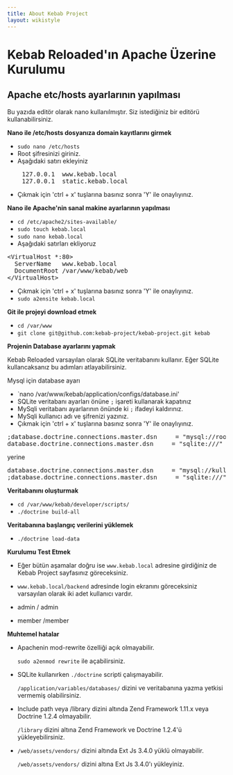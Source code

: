 ```yaml
---
title: About Kebab Project
layout: wikistyle
---
```


# Kebab Reloaded'ın Apache Üzerine Kurulumu

## Apache etc/hosts ayarlarının yapılması

Bu yazıda editör olarak nano kullanılmıştır. Siz istediğiniz bir editörü kullanabilirsiniz.

**Nano ile /etc/hosts dosyanıza domain kayıtlarını girmek**

* `sudo nano /etc/hosts`
* Root şifresinizi giriniz.
* Aşağıdaki satırı ekleyiniz

<pre>
    127.0.0.1  www.kebab.local
    127.0.0.1  static.kebab.local
</pre>

* Çıkmak için 'ctrl + x' tuşlarına basınız sonra 'Y' ile onaylıyınız.

**Nano ile Apache'nin sanal makine ayarlarının yapılması**

* `cd /etc/apache2/sites-available/`
* `sudo touch kebab.local`
* `sudo nano kebab.local`
* Aşağıdaki satırları ekliyoruz

<pre>
&#60;VirtualHost *:80>
  ServerName   www.kebab.local
  DocumentRoot /var/www/kebab/web
&#60;/VirtualHost>
</pre>

* Çıkmak için 'ctrl + x' tuşlarına basınız sonra 'Y' ile onaylıyınız.
* `sudo a2ensite kebab.local`

**Git ile projeyi download etmek**

* `cd /var/www`
* `git clone git@github.com:kebab-project/kebab-project.git kebab`

**Projenin Database ayarlarını yapmak**

Kebab Reloaded varsayılan olarak SQLite veritabanını kullanır. Eğer SQLite kullancaksanız bu adımları atlayabilirsiniz.

Mysql için database ayarı

* `nano /var/www/kebab/application/configs/database.ini'
* SQLite veritabanı ayarları önüne `;` işareti kullanarak kapatınız
* MySqli veritabanı ayarlarının önünde ki `;` ifadeyi kaldırınız.
* MySqli kullanıcı adı ve şifrenizi yazınız.
* Çıkmak için 'ctrl + x' tuşlarına basınız sonra 'Y' ile onaylıyınız.

<pre>
;database.doctrine.connections.master.dsn     = "mysql://root:root@localhost/kebab_production"
database.doctrine.connections.master.dsn     = "sqlite:///" APPLICATION_PATH "/variables/databases/kebab_production.db"
</pre>

yerine

<pre>
database.doctrine.connections.master.dsn     = "mysql://kullanici_adi:sifre@localhost/kebab_production"
;database.doctrine.connections.master.dsn     = "sqlite:///" APPLICATION_PATH "/variables/databases/kebab_production.db"
</pre>

**Veritabanını oluşturmak**

* `cd /var/www/kebab/developer/scripts/`
* `./doctrine build-all`

**Veritabanına başlangıç verilerini yüklemek**

* `./doctrine load-data`

**Kurulumu Test Etmek**

* Eğer bütün aşamalar doğru ise `www.kebab.local` adresine girdiğiniz de Kebab Project sayfasınız göreceksiniz.
* `www.kebab.local/backend` adresinde login ekranını göreceksiniz varsayılan olarak iki adet kullanıcı vardır.

* admin / admin
* member /member

**Muhtemel hatalar**

* Apachenin mod-rewrite özelliği açık olmayabilir.

     `sudo a2enmod rewrite` ile açabilirsiniz.

* SQLite kullanırken `./doctrine` scripti çalışmayabilir.

     `/application/variables/databases/` dizini ve veritabanına yazma yetkisi vermemiş olabilirsiniz.

* Include path veya /library dizini altında Zend Framework 1.11.x  veya Doctrine 1.2.4 olmayabilir.

     `/library` dizini altına Zend Framework ve Doctrine 1.2.4'ü yükleyebilirsiniz.

* `/web/assets/vendors/` dizini altında Ext Js 3.4.0 yüklü olmayabilir.

     `/web/assets/vendors/` dizini altına Ext Js 3.4.0'ı yükleyiniz.